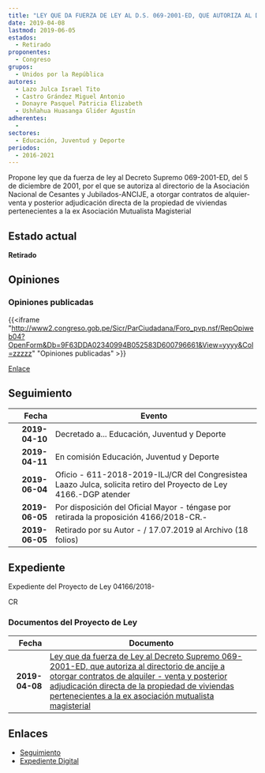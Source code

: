 ```yaml
---
title: "LEY QUE DA FUERZA DE LEY AL D.S. 069-2001-ED, QUE AUTORIZA AL DIRECTORIO DE ANCIJE A OTORGAR CONTRATOS DE ALQUILER-VENTA Y POSTERIOR AJUDICACIÓN DIRECTA DE LA PROPIEDAD DE VIVIENDAS PERTENECIENTES A LA EX ASOCIACIÓN MUTUALISTA MAGISTERIAL"
date: 2019-04-08
lastmod: 2019-06-05
estados: 
  - Retirado
proponentes: 
  - Congreso
grupos: 
  - Unidos por la República
autores: 
  - Lazo Julca Israel Tito
  - Castro Grández Miguel Antonio
  - Donayre Pasquel Patricia Elizabeth
  - Ushñahua Huasanga Glider Agustín
adherentes: 
  - 
sectores: 
  - Educación, Juventud y Deporte
periodos: 
  - 2016-2021
---
```


Propone ley que da fuerza de ley al Decreto Supremo 069-2001-ED, del 5 de diciembre de 2001, por el que se autoriza al directorio de la Asociación Nacional de Cesantes y Jubilados-ANCIJE, a otorgar contratos de alquier-venta y posterior adjudicación directa de la propiedad de viviendas pertenecientes a la ex Asociación Mutualista Magisterial


## Estado actual

**Retirado**

## Opiniones

### Opiniones publicadas

{{<iframe "http://www2.congreso.gob.pe/Sicr/ParCiudadana/Foro_pvp.nsf/RepOpiweb04?OpenForm&Db=9F63DDA02340994B052583D600796661&View=yyyy&Col=zzzzz" "Opiniones publicadas" >}}

[Enlace](http://www2.congreso.gob.pe/Sicr/ParCiudadana/Foro_pvp.nsf/RepOpiweb04?OpenForm&Db=9F63DDA02340994B052583D600796661&View=yyyy&Col=zzzzz)

## Seguimiento

| Fecha | Evento |
|------:|--------|
| **2019-04-10** | Decretado a... Educación, Juventud y Deporte|
| **2019-04-11** | En comisión Educación, Juventud y Deporte|
| **2019-06-04** | Oficio - 611-2018-2019-ILJ/CR del Congresistea Laazo Julca, solicita retiro del Proyecto de Ley 4166.-DGP atender|
| **2019-06-05** | Por disposición del Oficial Mayor - téngase por retirada la proposición 4166/2018-CR.-|
| **2019-06-05** | Retirado por su Autor - / 17.07.2019 al Archivo (18 folios)|


## Expediente

Expediente del Proyecto de Ley 04166/2018-

CR


### Documentos del Proyecto de Ley

| Fecha | Documento |
|------:|--------|
| **2019-04-08** | [Ley que da fuerza de Ley al Decreto Supremo 069-2001-ED, que autoriza al directorio de ancije a otorgar contratos de alquiler - venta y posterior adjudicación directa de la propiedad de viviendas pertenecientes a la ex asociación mutualista magisterial](http://www.leyes.congreso.gob.pe/Documentos/2016_2021/Proyectos_de_Ley_y_de_Resoluciones_Legislativas/PL0416620190408.pdf) |

## Enlaces 

- [Seguimiento](http://www2.congreso.gob.pe/Sicr/TraDocEstProc/CLProLey2016.nsf/f7fff46988ca05b1052578e100829cc7/beb3eaab1bcd9f3a052583d6007d2ee6?OpenDocument)
- [Expediente Digital](http://www2.congreso.gob.pe/Sicr/TraDocEstProc/CLProLey2016.nsf/f7fff46988ca05b1052578e100829cc7/beb3eaab1bcd9f3a052583d6007d2ee6?OpenDocument&Click=05257FB7005EB655.eb71d0cf91d8294e05256cdf006b5706/$Body/0.1C6C)
